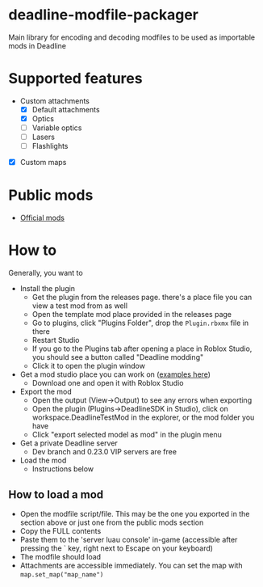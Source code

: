 # deadline-modfile-packager

Main library for encoding and decoding modfiles to be used as importable mods in Deadline

# Supported features

-   Custom attachments
    -   [x] Default attachments
    -   [x] Optics
    -   [ ] Variable optics
    -   [ ] Lasers
    -   [ ] Flashlights
-   [x] Custom maps

# Public mods

-   [Official mods](https://github.com/blackshibe/deadline-insitux-core-scripts/tree/master/modfile)

# How to

Generally, you want to

-   Install the plugin
    -   Get the plugin from the releases page. there's a place file you can view a test mod from as well
    -   Open the template mod place provided in the releases page
    -   Go to plugins, click "Plugins Folder", drop the `Plugin.rbxmx` file in there
    -   Restart Studio
    -   If you go to the Plugins tab after opening a place in Roblox Studio, you should see a button called "Deadline modding"
    -   Click it to open the plugin window
-   Get a mod studio place you can work on ([examples here](https://github.com/recoil-group/deadline-modfile-packager/tree/master/examples/source))
    -   Download one and open it with Roblox Studio
-   Export the mod
    -   Open the output (View->Output) to see any errors when exporting
    -   Open the plugin (Plugins->DeadlineSDK in Studio), click on workspace.DeadlineTestMod in the explorer, or the mod folder you have
    -   Click "export selected model as mod" in the plugin menu
-   Get a private Deadline server
    -   Dev branch and 0.23.0 VIP servers are free
-   Load the mod
    -   Instructions below

## How to load a mod

-   Open the modfile script/file. This may be the one you exported in the section above or just one from the public mods section
-   Copy the FULL contents
-   Paste them to the 'server luau console' in-game (accessible after pressing the ` key, right next to Escape on your keyboard)
-   The modfile should load
-   Attachments are accessible immediately. You can set the map with `map.set_map("map_name")`
